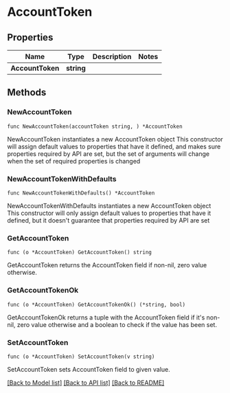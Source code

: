 # AccountToken

## Properties

Name | Type | Description | Notes
------------ | ------------- | ------------- | -------------
**AccountToken** | **string** |  | 

## Methods

### NewAccountToken

`func NewAccountToken(accountToken string, ) *AccountToken`

NewAccountToken instantiates a new AccountToken object
This constructor will assign default values to properties that have it defined,
and makes sure properties required by API are set, but the set of arguments
will change when the set of required properties is changed

### NewAccountTokenWithDefaults

`func NewAccountTokenWithDefaults() *AccountToken`

NewAccountTokenWithDefaults instantiates a new AccountToken object
This constructor will only assign default values to properties that have it defined,
but it doesn't guarantee that properties required by API are set

### GetAccountToken

`func (o *AccountToken) GetAccountToken() string`

GetAccountToken returns the AccountToken field if non-nil, zero value otherwise.

### GetAccountTokenOk

`func (o *AccountToken) GetAccountTokenOk() (*string, bool)`

GetAccountTokenOk returns a tuple with the AccountToken field if it's non-nil, zero value otherwise
and a boolean to check if the value has been set.

### SetAccountToken

`func (o *AccountToken) SetAccountToken(v string)`

SetAccountToken sets AccountToken field to given value.



[[Back to Model list]](../README.md#documentation-for-models) [[Back to API list]](../README.md#documentation-for-api-endpoints) [[Back to README]](../README.md)


